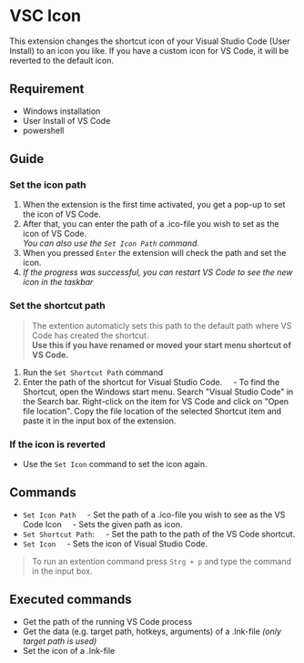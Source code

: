 # VSC Icon

This extension changes the shortcut icon of your Visual Studio Code (User Install) to an icon you like.
If you have a custom icon for VS Code, it will be reverted to the default icon.

## Requirement
- Windows installation
- User Install of VS Code
- powershell

## Guide

### Set the icon path

1. When the extension is the first time activated, you get a pop-up to set the icon of VS Code.
2. After that, you can enter the path of a .ico-file you wish to set as the icon of VS Code. 
<br> *You can also use the `Set Icon Path` command.*
3. When you pressed `Enter` the extension will check the path and set the icon.
4. *If the progress was successful, you can restart VS Code to see the new icon in the taskbar*

### Set the shortcut path

> The extention automaticly sets this path to the default path where VS Code has created the shortcut.
<br> **Use this if you have renamed or moved your start menu shortcut of VS Code.**

1. Run the `Set Shortcut Path` command
2. Enter the path of the shortcut for Visual Studio Code.
    - To find the Shortcut, open the Windows start menu. Search "Visual Studio Code" in the Search bar. Right-click on the item for VS Code and click on "Open file location". Copy the file location of the selected Shortcut item and paste it in the input box of the extension.

### If the icon is reverted

- Use the `Set Icon` command to set the icon again.


## Commands

- `Set Icon Path`
    - Set the path of a .ico-file you wish to see as the VS Code Icon
    - Sets the given path as icon.
- `Set Shortcut Path`: 
    - Set the path to the path of the VS Code shortcut.
- `Set Icon`
    - Sets the icon of Visual Studio Code.

> To run an extention command press `Strg + p` and type the command in the input box.

## Executed commands
- Get the path of the running VS Code process
- Get the data (e.g. target path, hotkeys, arguments) of a .lnk-file *(only target path is used)*
- Set the icon of a .lnk-file